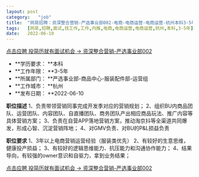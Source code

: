 ```yaml
---
layout:	post
category:	"job"
title:	"网易招聘：资深整合营销-严选事业部002-电商-电商运营-电商运营-杭州本科3-5年"
tags:	[网易,招聘,面试,找工作,工作,内推,电商,电商运营,电商运营,杭州,本科,3-5年]
date:	2022-06-10
---
```


[点击应聘 投简历就有面试机会 -> 资深整合营销-严选事业部002](http://mobile.bole.netease.com/bole/boleDetail?id=40305&employeeId=346f03c3cda5f04c&key=all)



- **学历要求： **本科
- **工作年限： **3-5年
- **所属部门： **严选事业部-商品中心-服装配件部-运营组
- **工作城市： **杭州
- **发布日期： **2022-06-10



**职位描述**
1、负责带领营销同事完成开发季对应的营销规划；
2、组织BU内商品团队、运营团队、内容团队、自直播团队、商务团队产出相应商品玩法、推广内容等具体营销方案；
3、负责在自营APP落地营销方案，推动淘京抖等全渠道共同爆发，形成心智、沉淀营销阵地；
4、对GMV负责、对BU的P&amp;L损益负责



**职位要求**
1、3年以上电商营销运营经验（服装类优先）
2、有较好的生意思维，健康投产损益；
3、有较好的逻辑思维能力、抗压能力和沟通协作能力；
4、结果导向，有较强的owner意识和自驱力，拿到业务结果；



[点击应聘 投简历就有面试机会 -> 资深整合营销-严选事业部002](http://mobile.bole.netease.com/bole/boleDetail?id=40305&employeeId=346f03c3cda5f04c&key=all)